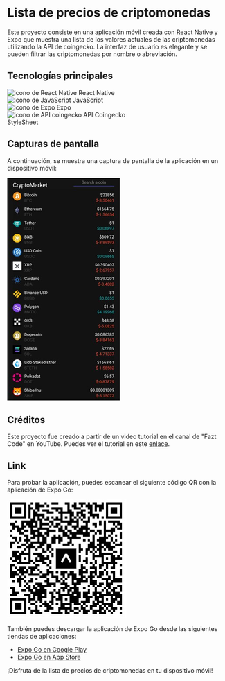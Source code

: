 # Lista de precios de criptomonedas

Este proyecto consiste en una aplicación móvil creada con React Native y Expo que muestra una lista de los valores actuales de las criptomonedas utilizando la API de coingecko. La interfaz de usuario es elegante y se pueden filtrar las criptomonedas por nombre o abreviación. 

## Tecnologías principales
![icono de React Native](https://res.cloudinary.com/dyvccdkkl/image/upload/v1675896866/Iconos/React_yhyy73.png) React Native  
![icono de JavaScript](https://res.cloudinary.com/dyvccdkkl/image/upload/v1676090888/Iconos/JavaScript_gvi1sz.png) JavaScript  
![icono de Expo](https://res.cloudinary.com/dyvccdkkl/image/upload/v1676090888/Iconos/Expo_cyjbk1.png) Expo  
![icono de API coingecko](https://res.cloudinary.com/dyvccdkkl/image/upload/v1676608485/Iconos/CoinGecko_wu0dgy.png) API Coingecko  
StyleSheet

## Capturas de pantalla
A continuación, se muestra una captura de pantalla de la aplicación en un dispositivo móvil:

![mobile1](./assets/screenshots/Mobile1.jpg)

## Créditos
Este proyecto fue creado a partir de un video tutorial en el canal de "Fazt Code" en YouTube. Puedes ver el tutorial en este [enlace](https://www.youtube.com/watch?v=k9ptn9zNHng).

## Link
Para probar la aplicación, puedes escanear el siguiente código QR con la aplicación de Expo Go:

![QR de la app](./assets/screenshots/qr-code.jpg)

También puedes descargar la aplicación de Expo Go desde las siguientes tiendas de aplicaciones:
- [Expo Go en Google Play](https://play.google.com/store/apps/details?id=host.exp.exponent&referrer=www)
- [Expo Go en App Store](https://apps.apple.com/app/apple-store/id982107779)

¡Disfruta de la lista de precios de criptomonedas en tu dispositivo móvil!
